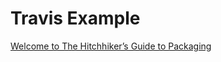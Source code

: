 # Travis Example

[Welcome to The Hitchhiker’s Guide to Packaging](
https://the-hitchhikers-guide-to-packaging.readthedocs.io/en/latest/index.html)    
